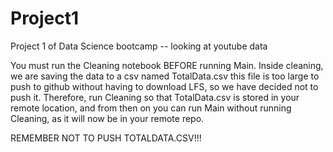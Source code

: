 # Project1
Project 1 of Data Science bootcamp -- looking at youtube data


You must run the Cleaning notebook BEFORE running Main. Inside cleaning, we are saving the data to a csv named TotalData.csv
this file is too large to push to github without having to download LFS, so we have decided not to push it. Therefore, run Cleaning so that TotalData.csv is stored in your remote location, and from then on you can run Main without running Cleaning, as it will now be in your
remote repo.

REMEMBER NOT TO PUSH TOTALDATA.CSV!!!